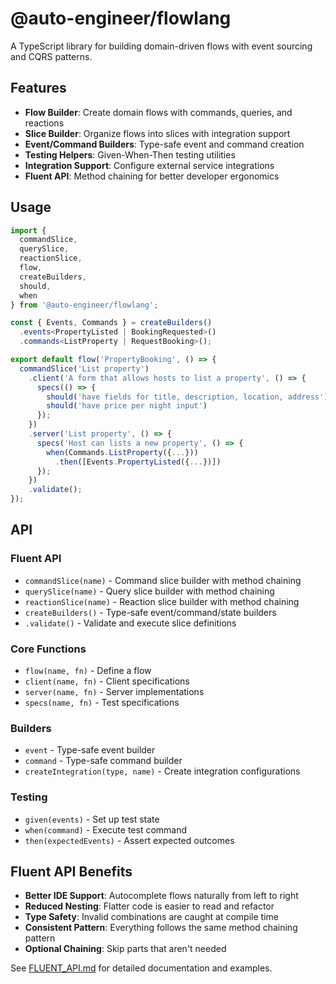 # @auto-engineer/flowlang

A TypeScript library for building domain-driven flows with event sourcing and CQRS patterns.

## Features

- **Flow Builder**: Create domain flows with commands, queries, and reactions
- **Slice Builder**: Organize flows into slices with integration support
- **Event/Command Builders**: Type-safe event and command creation
- **Testing Helpers**: Given-When-Then testing utilities
- **Integration Support**: Configure external service integrations
- **Fluent API**: Method chaining for better developer ergonomics

## Usage

```typescript
import {
  commandSlice,
  querySlice,
  reactionSlice,
  flow,
  createBuilders,
  should,
  when
} from '@auto-engineer/flowlang';

const { Events, Commands } = createBuilders()
  .events<PropertyListed | BookingRequested>()
  .commands<ListProperty | RequestBooking>();

export default flow('PropertyBooking', () => {
  commandSlice('List property')
    .client('A form that allows hosts to list a property', () => {
      specs(() => {
        should('have fields for title, description, location, address')
        should('have price per night input')
      });
    })
    .server('List property', () => {
      specs('Host can lists a new property', () => {
        when(Commands.ListProperty({...}))
          .then([Events.PropertyListed({...})])
      });
    })
    .validate();
});
```

## API

### Fluent API

- `commandSlice(name)` - Command slice builder with method chaining
- `querySlice(name)` - Query slice builder with method chaining
- `reactionSlice(name)` - Reaction slice builder with method chaining
- `createBuilders()` - Type-safe event/command/state builders
- `.validate()` - Validate and execute slice definitions

### Core Functions

- `flow(name, fn)` - Define a flow
- `client(name, fn)` - Client specifications
- `server(name, fn)` - Server implementations
- `specs(name, fn)` - Test specifications

### Builders

- `event` - Type-safe event builder
- `command` - Type-safe command builder
- `createIntegration(type, name)` - Create integration configurations

### Testing

- `given(events)` - Set up test state
- `when(command)` - Execute test command
- `then(expectedEvents)` - Assert expected outcomes

## Fluent API Benefits

- **Better IDE Support**: Autocomplete flows naturally from left to right
- **Reduced Nesting**: Flatter code is easier to read and refactor
- **Type Safety**: Invalid combinations are caught at compile time
- **Consistent Pattern**: Everything follows the same method chaining pattern
- **Optional Chaining**: Skip parts that aren't needed

See [FLUENT_API.md](./FLUENT_API.md) for detailed documentation and examples.

